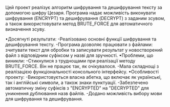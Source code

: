 Цей проект реалізує алгоритм шифрування та дешифрування тексту за допомогою шифру Цезаря.
Програма надає можливість виконувати шифрування (ENCRYPT) та дешифрування (DECRYPT) з заданим зсувом,
а також використовувати метод BRUTE_FORCE для автоматичного визначення зсуву.

•Досягнуті результати:
  -Реалізовано основні функції шифрування та дешифрування тексту.
  -Програма дозволяє працювати з файлами: зчитувати текст для обробки та записувати результат у новостворений файл з відповідним суфіксом у назві для зручності.
•Проблеми, що виникли:
  -Стикнулися з труднощами при реалізації методу BRUTE_FORCE. Він не працює так, як очікувалося.
  -Мала складнощі з реалізацією функціональності консольного інтерфейсу.
•Особливості проекту:
  -Використовується власна абетка, що включає як українські, так і англійські символи, а також знаки пунктуації.
  -Забезпечено автоматичну зміну суфіксів з "ENCRYPTED" на "DECRYPTED" для уникнення дублювання назв файлів.
  -Додано можливість вибору мови для шифрування та дешифрування.
